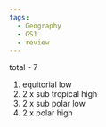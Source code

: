 ```yaml
---
tags:
  - Geography
  - GS1
  - review
---
```

total - 7
1. equitorial low
2. 2 x sub tropical high
3. 2 x sub polar low
4. 2 x polar high
